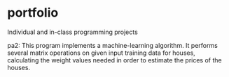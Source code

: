 # portfolio
Individual and in-class programming projects

pa2:
This program implements a machine-learning algorithm. It performs several matrix operations on given input training data for houses, calculating the weight values needed in order to estimate the prices of the houses.
